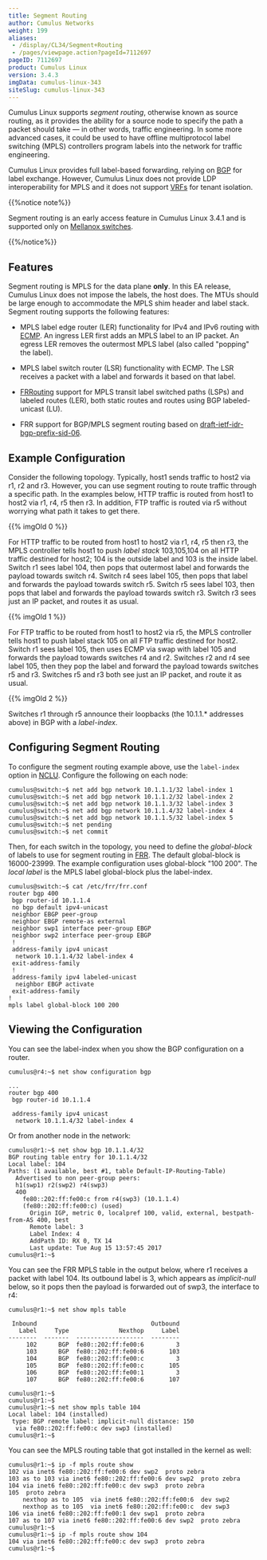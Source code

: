 ```yaml
---
title: Segment Routing
author: Cumulus Networks
weight: 199
aliases:
 - /display/CL34/Segment+Routing
 - /pages/viewpage.action?pageId=7112697
pageID: 7112697
product: Cumulus Linux
version: 3.4.3
imgData: cumulus-linux-343
siteSlug: cumulus-linux-343
---
```

Cumulus Linux supports *segment routing*, otherwise known as source
routing, as it provides the ability for a source node to specify the
path a packet should take — in other words, traffic engineering. In some
more advanced cases, it could be used to have offline multiprotocol
label switching (MPLS) controllers program labels into the network for
traffic engineering.

Cumulus Linux provides full label-based forwarding, relying on
[BGP](/version/cumulus-linux-343/Layer-Three/Border-Gateway-Protocol---BGP)
for label exchange. However, Cumulus Linux does not provide LDP
interoperability for MPLS and it does not support
[VRFs](/version/cumulus-linux-343/Layer-Three/Virtual-Routing-and-Forwarding---VRF)
for tenant isolation.

{{%notice note%}}

Segment routing is an early access feature in Cumulus Linux 3.4.1 and is
supported only on [Mellanox
switches](https://cumulusnetworks.com/products/hardware-compatibility-list/?Brand=mellanox).

{{%/notice%}}

## <span>Features</span>

Segment routing is MPLS for the data plane **only**. In this EA release,
Cumulus Linux does not impose the labels, the host does. The MTUs should
be large enough to accommodate the MPLS shim header and label stack.
Segment routing supports the following features:

  - MPLS label edge router (LER) functionality for IPv4 and IPv6 routing
    with
    [ECMP](/version/cumulus-linux-343/Layer-Three/Equal-Cost-Multipath-Load-Sharing---Hardware-ECMP).
    An ingress LER first adds an MPLS label to an IP packet. An egress
    LER removes the outermost MPLS label (also called "popping" the
    label).

  - MPLS label switch router (LSR) functionality with ECMP. The LSR
    receives a packet with a label and forwards it based on that label.

  - [FRRouting](/version/cumulus-linux-343/Layer-Three/FRRouting-Overview/)
    support for MPLS transit label switched paths (LSPs) and labeled
    routes (LER), both static routes and routes using BGP
    labeled-unicast (LU).

  - FRR support for BGP/MPLS segment routing based on
    [draft-ietf-idr-bgp-prefix-sid-06](https://datatracker.ietf.org/doc/draft-ietf-idr-bgp-prefix-sid/).

## <span>Example Configuration</span>

Consider the following topology. Typically, host1 sends traffic to host2
via r1, r2 and r3. However, you can use segment routing to route traffic
through a specific path. In the examples below, HTTP traffic is routed
from host1 to host2 via r1, r4, r5 then r3. In addition, FTP traffic is
routed via r5 without worrying what path it takes to get there.

{{% imgOld 0 %}}

For HTTP traffic to be routed from host1 to host2 via r1, r4, r5 then
r3, the MPLS controller tells host1 to push *label stack* 103,105,104 on
all HTTP traffic destined for host2; 104 is the outside label and 103 is
the inside label. Switch r1 sees label 104, then pops that outermost
label and forwards the payload towards switch r4. Switch r4 sees label
105, then pops that label and forwards the payload towards switch r5.
Switch r5 sees label 103, then pops that label and forwards the payload
towards switch r3. Switch r3 sees just an IP packet, and routes it as
usual.

{{% imgOld 1 %}}

For FTP traffic to be routed from host1 to host2 via r5, the MPLS
controller tells host1 to push label stack 105 on all FTP traffic
destined for host2. Switch r1 sees label 105, then uses ECMP via swap
with label 105 and forwards the payload towards switches r4 and r2.
Switches r2 and r4 see label 105, then they pop the label and forward
the payload towards switches r5 and r3. Switches r5 and r3 both see just
an IP packet, and route it as usual.

{{% imgOld 2 %}}

Switches r1 through r5 announce their loopbacks (the 10.1.1.\* addresses
above) in BGP with a *label-index*.

## <span>Configuring Segment Routing</span>

To configure the segment routing example above, use the `label-index`
option in
[NCLU](/version/cumulus-linux-343/System-Configuration/Network-Command-Line-Utility---NCLU).
Configure the following on each node:

    cumulus@switch:~$ net add bgp network 10.1.1.1/32 label-index 1
    cumulus@switch:~$ net add bgp network 10.1.1.2/32 label-index 2
    cumulus@switch:~$ net add bgp network 10.1.1.3/32 label-index 3
    cumulus@switch:~$ net add bgp network 10.1.1.4/32 label-index 4
    cumulus@switch:~$ net add bgp network 10.1.1.5/32 label-index 5
    cumulus@switch:~$ net pending
    cumulus@switch:~$ net commit

Then, for each switch in the topology, you need to define the
*global-block* of labels to use for segment routing in
[FRR](/version/cumulus-linux-343/Layer-Three/Configuring-FRRouting/).
The default global-block is 16000-23999. The example configuration uses
global-block "100 200". The *local label* is the MPLS label global-block
plus the label-index.

    cumulus@switch:~$ cat /etc/frr/frr.conf
    router bgp 400
     bgp router-id 10.1.1.4
     no bgp default ipv4-unicast
     neighbor EBGP peer-group
     neighbor EBGP remote-as external
     neighbor swp1 interface peer-group EBGP
     neighbor swp2 interface peer-group EBGP
     !
     address-family ipv4 unicast
      network 10.1.1.4/32 label-index 4
     exit-address-family
     !
     address-family ipv4 labeled-unicast
      neighbor EBGP activate
     exit-address-family
    !
    mpls label global-block 100 200

## <span>Viewing the Configuration</span>

You can see the label-index when you show the BGP configuration on a
router.

    cumulus@r4:~$ net show configuration bgp
     
    ...
    router bgp 400
     bgp router-id 10.1.1.4
     
     address-family ipv4 unicast
      network 10.1.1.4/32 label-index 4

Or from another node in the network:

    cumulus@r1:~$ net show bgp 10.1.1.4/32
    BGP routing table entry for 10.1.1.4/32
    Local label: 104
    Paths: (1 available, best #1, table Default-IP-Routing-Table)
      Advertised to non peer-group peers:
      h1(swp1) r2(swp2) r4(swp3)
      400
        fe80::202:ff:fe00:c from r4(swp3) (10.1.1.4)
        (fe80::202:ff:fe00:c) (used)
          Origin IGP, metric 0, localpref 100, valid, external, bestpath-from-AS 400, best
          Remote label: 3
          Label Index: 4
          AddPath ID: RX 0, TX 14
          Last update: Tue Aug 15 13:57:45 2017
    cumulus@r1:~$ 

You can see the FRR MPLS table in the output below, where r1 receives a
packet with label 104. Its outbound label is 3, which appears as
*implicit-null* below, so it pops then the payload is forwarded out of
swp3, the interface to r4:

    cumulus@r1:~$ net show mpls table
     
     Inbound                                Outbound
       Label     Type              Nexthop     Label
    --------  -------  -------------------  --------
         102      BGP  fe80::202:ff:fe00:6         3
         103      BGP  fe80::202:ff:fe00:6       103
         104      BGP  fe80::202:ff:fe00:c         3
         105      BGP  fe80::202:ff:fe00:c       105
         106      BGP  fe80::202:ff:fe00:1         3
         107      BGP  fe80::202:ff:fe00:6       107
     
    cumulus@r1:~$ 
    cumulus@r1:~$ 
    cumulus@r1:~$ net show mpls table 104
    Local label: 104 (installed)
     type: BGP remote label: implicit-null distance: 150
      via fe80::202:ff:fe00:c dev swp3 (installed)
    cumulus@r1:~$ 

You can see the MPLS routing table that got installed in the kernel as
well:

    cumulus@r1:~$ ip -f mpls route show
    102 via inet6 fe80::202:ff:fe00:6 dev swp2  proto zebra 
    103 as to 103 via inet6 fe80::202:ff:fe00:6 dev swp2  proto zebra 
    104 via inet6 fe80::202:ff:fe00:c dev swp3  proto zebra 
    105  proto zebra 
        nexthop as to 105  via inet6 fe80::202:ff:fe00:6  dev swp2
        nexthop as to 105  via inet6 fe80::202:ff:fe00:c  dev swp3
    106 via inet6 fe80::202:ff:fe00:1 dev swp1  proto zebra 
    107 as to 107 via inet6 fe80::202:ff:fe00:6 dev swp2  proto zebra  
    cumulus@r1:~$ 
    cumulus@r1:~$ ip -f mpls route show 104
    104 via inet6 fe80::202:ff:fe00:c dev swp3  proto zebra 
    cumulus@r1:~$ 

<article id="html-search-results" class="ht-content" style="display: none;">

</article>

<footer id="ht-footer">

</footer>
